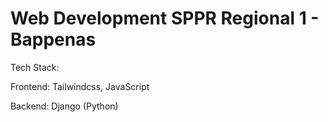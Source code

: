 # Web Development SPPR Regional 1 - Bappenas

Tech Stack:

Frontend: Tailwindcss, JavaScript

Backend: Django (Python)
